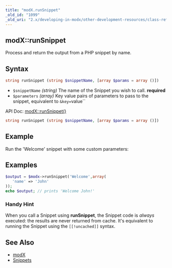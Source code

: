 ```yaml
---
title: "modX.runSnippet"
_old_id: "1099"
_old_uri: "2.x/developing-in-modx/other-development-resources/class-reference/modx/modx.runsnippet"
---
```


## modX::runSnippet

Process and return the output from a PHP snippet by name.

## Syntax

``` php
string runSnippet (string $snippetName, [array $params = array ()])
```

- `$snippetName` _(string)_ The name of the Snippet you wish to call. **required**
- `$parameters` _(array)_ Key value pairs of parameters to pass to the snippet, equivalent to `&key=`value``

API Doc: [modX::runSnippet()](http://api.modx.com/revolution/2.2/db_core_model_modx_modx.class.html#%5CmodX::runSnippet())

``` php
string runSnippet (string $snippetName, [array $params = array ()])
```

## Example

Run the 'Welcome' snippet with some custom parameters:

## Examples

``` php
$output = $modx->runSnippet('Welcome',array(
   'name' => 'John'
));
echo $output; // prints 'Welcome John!'
```

### Handy Hint

When you call a Snippet using **runSnippet**, the Snippet code is _always_ executed: the results are never returned from cache. It's equivalent to running the Snippet using the `[[!uncached]]` syntax.

## See Also

- [modX](extending-modx/core-model/modx "modX")
- [Snippets](extending-modx/snippets "Snippets")
